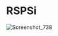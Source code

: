 # RSPSi

![Screenshot_738](https://user-images.githubusercontent.com/7624445/218241181-811e9919-1d14-415c-8ead-528fbde07c14.png)
